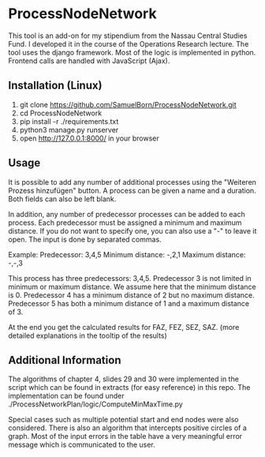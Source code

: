 # ProcessNodeNetwork

This tool is an add-on for my stipendium from the Nassau Central Studies Fund. I developed it in the course of the Operations Research lecture. 
The tool uses the django framework. Most of the logic is implemented in python. Frontend calls are handled with JavaScript (Ajax).


## Installation (Linux)

1. git clone https://github.com/SamuelBorn/ProcessNodeNetwork.git
2. cd ProcessNodeNetwork
3. pip install -r ./requirements.txt
4. python3 manage.py runserver
5. open http://127.0.0.1:8000/ in your browser


## Usage

It is possible to add any number of additional processes using the "Weiteren Prozess hinzufügen" button.
A process can be given a name and a duration.
Both fields can also be left blank.

In addition, any number of predecessor processes can be added to each process. Each predecessor must be assigned a minimum and maximum distance. If you do not want to specify one, you can also use a "-" to leave it open. The input is done by separated commas.

Example:
Predecessor: 3,4,5
Minimum distance: -,2,1
Maximum distance: -,-,3

This process has three predecessors: 3,4,5.
Predecessor 3 is not limited in minimum or maximum distance. We assume here that the minimum distance is 0.
Predecessor 4 has a minimum distance of 2 but no maximum distance.
Predecessor 5 has both a minimum distance of 1 and a maximum distance of 3.

At the end you get the calculated results for FAZ, FEZ, SEZ, SAZ. (more detailed explanations in the tooltip of the results)

## Additional Information

The algorithms of chapter 4, slides 29 and 30 were implemented in the script which can be found in extracts (for easy reference) in this repo.
The implementation can be found under ./ProcessNetworkPlan/logic/ComputeMinMaxTime.py

Special cases such as multiple potential start and end nodes were also considered.
There is also an algorithm that intercepts positive circles of a graph.
Most of the input errors in the table have a very meaningful error message which is communicated to the user.
